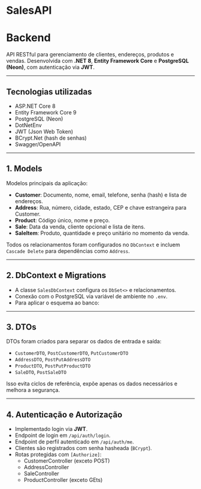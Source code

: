 # SalesAPI

# Backend

API RESTful para gerenciamento de clientes, endereços, produtos e vendas. Desenvolvida com **.NET 8**, **Entity Framework Core** e **PostgreSQL (Neon)**, com autenticação via **JWT**.

---

## Tecnologias utilizadas

- ASP.NET Core 8
- Entity Framework Core 9
- PostgreSQL (Neon)
- DotNetEnv
- JWT (Json Web Token)
- BCrypt.Net (hash de senhas)
- Swagger/OpenAPI

---

## 1. Models

Modelos principais da aplicação:

- **Customer**: Documento, nome, email, telefone, senha (hash) e lista de endereços.
- **Address**: Rua, número, cidade, estado, CEP e chave estrangeira para Customer.
- **Product**: Código único, nome e preço.
- **Sale**: Data da venda, cliente opcional e lista de itens.
- **SaleItem**: Produto, quantidade e preço unitário no momento da venda.

Todos os relacionamentos foram configurados no `DbContext` e incluem `Cascade Delete` para dependências como `Address`.

---

## 2. DbContext e Migrations

- A classe `SalesDbContext` configura os `DbSet<>` e relacionamentos.
- Conexão com o PostgreSQL via variável de ambiente no `.env`.
- Para aplicar o esquema ao banco:

---

## 3. DTOs

DTOs foram criados para separar os dados de entrada e saída:

- `CustomerDTO`, `PostCustomerDTO`, `PutCustomerDTO`
- `AddressDTO`, `PostPutAddressDTO`
- `ProductDTO`, `PostPutProductDTO`
- `SaleDTO`, `PostSaleDTO`

Isso evita ciclos de referência, expõe apenas os dados necessários e melhora a segurança.

---

## 4. Autenticação e Autorização

- Implementado login via **JWT**.
- Endpoint de login em `/api/auth/login`.
- Endpoint de perfil autenticado em `/api/auth/me`.
- Clientes são registrados com senha hasheada (`BCrypt`).
- Rotas protegidas com `[Authorize]`:
  - CustomerController (exceto POST)
  - AddressController
  - SaleController
  - ProductController (exceto GEts)
